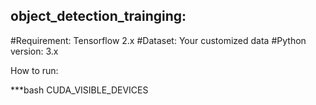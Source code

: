 ## object_detection_trainging: 

#Requirement: Tensorflow 2.x 
#Dataset: Your customized data 
#Python version: 3.x  

How to run:

***bash
CUDA_VISIBLE_DEVICES
